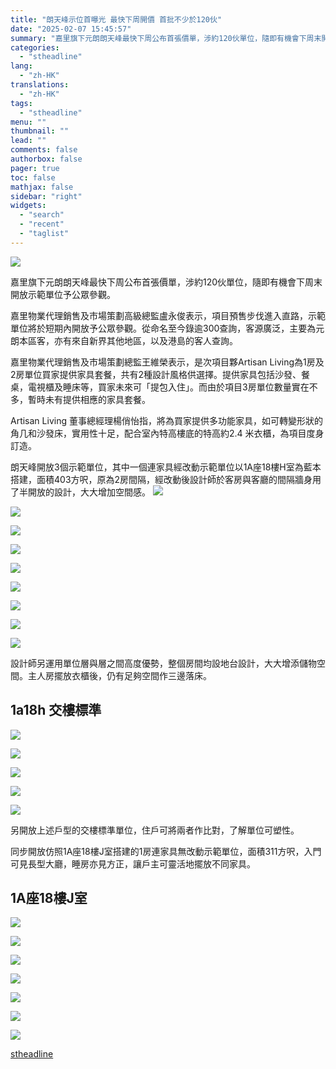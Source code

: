 ```yaml
---
title: "朗天峰示位首曝光 最快下周開價 首批不少於120伙"
date: "2025-02-07 15:45:57"
summary: "嘉里旗下元朗朗天峰最快下周公布首張價單，涉約120伙單位，隨即有機會下周末開放..."
categories:
  - "stheadline"
lang:
  - "zh-HK"
translations:
  - "zh-HK"
tags:
  - "stheadline"
menu: ""
thumbnail: ""
lead: ""
comments: false
authorbox: false
pager: true
toc: false
mathjax: false
sidebar: "right"
widgets:
  - "search"
  - "recent"
  - "taglist"
---
```


![](https://image.stheadline.com/f/680p0/0x0/100/none/8f08c398e5fc197e6d12855ed522982f/stheadline/inewsmedia/20250207/_2025020715435086712.jpg)






嘉里旗下元朗朗天峰最快下周公布首張價單，涉約120伙單位，隨即有機會下周末開放示範單位予公眾參觀。

嘉里物業代理銷售及市場策劃高級總監盧永俊表示，項目預售步伐進入直路，示範單位將於短期內開放予公眾參觀。從命名至今錄逾300查詢，客源廣泛，主要為元朗本區客，亦有來自新界其他地區，以及港島的客人查詢。

嘉里物業代理銷售及市場策劃總監王維榮表示，是次項目夥Artisan Living為1房及2房單位買家提供家具套餐，共有2種設計風格供選擇。提供家具包括沙發、餐桌，電視櫃及睡床等，買家未來可「提包入住」。而由於項目3房單位數量實在不多，暫時未有提供相應的家具套餐。

Artisan Living 董事總經理楊俏怡指，將為買家提供多功能家具，如可轉變形狀的角几和沙發床，實用性十足，配合室內特高樓底的特高約2.4 米衣櫃，為項目度身訂造。

朗天峰開放3個示範單位，其中一個連家具經改動示範單位以1A座18樓H室為藍本搭建，面積403方呎，原為2房間隔，經改動後設計師於客房與客廳的間隔牆身用了半開放的設計，大大增加空間感。
 ![](https://image.hkhl.hk/f/1024p0/0x0/100/none/3f0a29cfc36759a265d89c52c6232119/2025-02/WhatsApp_Image_2025-02-07_at_1_58_18_PM_3_.jpeg)




 ![](https://image.hkhl.hk/f/1024p0/0x0/100/none/d3227d5b1e0f65617b044812ec64f9a2/2025-02/WhatsApp_Image_2025-02-07_at_1_58_18_PM_2_.jpeg)




 ![](https://image.hkhl.hk/f/1024p0/0x0/100/none/cac603cdb9b081f6d9f44c431921f68f/2025-02/WhatsApp_Image_2025-02-07_at_1_58_18_PM_1_.jpeg)




 ![](https://image.hkhl.hk/f/1024p0/0x0/100/none/9cf0dc0ee81309c3c6265146f6d5c21c/2025-02/WhatsApp_Image_2025-02-07_at_1_58_18_PM.jpeg)




 ![](https://image.hkhl.hk/f/1024p0/0x0/100/none/4c1dba50edb2a9ddaa013ff2cd2a4873/2025-02/WhatsApp_Image_2025-02-07_at_1_58_20_PM_3_.jpeg)




 ![](https://image.hkhl.hk/f/1024p0/0x0/100/none/ccef4efd300f8712840ad7685fe43ad6/2025-02/WhatsApp_Image_2025-02-07_at_1_58_20_PM_2_.jpeg)




 ![](https://image.hkhl.hk/f/1024p0/0x0/100/none/917a7b3615bb2f5687e8c80c59764d64/2025-02/WhatsApp_Image_2025-02-07_at_1_58_20_PM_1_.jpeg)




 ![](https://image.hkhl.hk/f/1024p0/0x0/100/none/0f48e1909134d5b06b2007d294478cba/2025-02/WhatsApp_Image_2025-02-07_at_1_58_20_PM.jpeg)




 ![](https://image.hkhl.hk/f/1024p0/0x0/100/none/981ec7bd78aef29d3490eefff179d582/2025-02/WhatsApp_Image_2025-02-07_at_1_58_19_PM_2_.jpeg)





設計師另運用單位層與層之間高度優勢，整個房間均設地台設計，大大增添儲物空間。主人房擺放衣櫃後，仍有足夠空間作三邊落床。

1a18h 交樓標準
----------

 ![](https://image.hkhl.hk/f/1024p0/0x0/100/none/7478c6473f4362ac4104dafb6484e8fc/2025-02/WhatsApp_Image_2025-02-07_at_1_58_32_PM_2_.jpeg)




 ![](https://image.hkhl.hk/f/1024p0/0x0/100/none/9b4ba7734b856792239abf9583e802cc/2025-02/WhatsApp_Image_2025-02-07_at_1_58_32_PM_1_.jpeg)




 ![](https://image.hkhl.hk/f/1024p0/0x0/100/none/8fdc0c6912ee22c4c3c7bb25130aa56a/2025-02/WhatsApp_Image_2025-02-07_at_1_58_32_PM.jpeg)




 ![](https://image.hkhl.hk/f/1024p0/0x0/100/none/5707a1293b5ad3920093af9426204147/2025-02/WhatsApp_Image_2025-02-07_at_1_58_31_PM.jpeg)




 ![](https://image.hkhl.hk/f/1024p0/0x0/100/none/a1e0fa61fe0e6691b83f207705def290/2025-02/WhatsApp_Image_2025-02-07_at_1_58_33_PM.jpeg)



另開放上述戶型的交樓標準單位，住戶可將兩者作比對，了解單位可塑性。

同步開放仿照1A座18樓J室搭建的1房連家具無改動示範單位，面積311方呎，入門可見長型大廳，睡房亦見方正，讓戶主可靈活地擺放不同家具。

1A座18樓J室
--------

 ![](https://image.hkhl.hk/f/1024p0/0x0/100/none/08c1d2d153e3a3488c53cc5f826e3ffd/2025-02/WhatsApp_Image_2025-02-07_at_1_58_48_PM_2_.jpeg)




 ![](https://image.hkhl.hk/f/1024p0/0x0/100/none/b6c2f3066a94a016fe47e34254a9e25e/2025-02/WhatsApp_Image_2025-02-07_at_1_58_49_PM_1_.jpeg)




 ![](https://image.hkhl.hk/f/1024p0/0x0/100/none/a6d13a658c7ac5da81bda78530d81ca7/2025-02/WhatsApp_Image_2025-02-07_at_1_58_49_PM.jpeg)




 ![](https://image.hkhl.hk/f/1024p0/0x0/100/none/a948dd5bb2d00352f0bdacf170a99b2d/2025-02/WhatsApp_Image_2025-02-07_at_1_58_48_PM_1_.jpeg)




 ![](https://image.hkhl.hk/f/1024p0/0x0/100/none/570b78a468d3dc82abff9d9d8bfb1a67/2025-02/WhatsApp_Image_2025-02-07_at_1_58_48_PM.jpeg)




 ![](https://image.hkhl.hk/f/1024p0/0x0/100/none/16c9f86628f51621018a430d72a33b32/2025-02/WhatsApp_Image_2025-02-07_at_1_58_47_PM_1_.jpeg)




 ![](https://image.hkhl.hk/f/1024p0/0x0/100/none/5182b56d8f46ad80dae261a7ead2725b/2025-02/WhatsApp_Image_2025-02-07_at_1_58_47_PM.jpeg)

[stheadline](https://std.stheadline.com/realtime/article/2051395/即時-地產-朗天峰示位首曝光-最快下周開價-首批不少於120伙)
